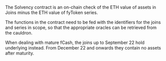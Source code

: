 The Solvency contract is an on-chain check of the ETH value of assets in Joins minus the ETH value of fyToken series.

The functions in the contract need to be fed with the identifiers for the joins and series in scope, so that the appropriate oracles can be retrieved from the cauldron.

When dealing with mature fCash, the joins up to September 22 hold underlying instead. From December 22 and onwards they contain no assets after maturity.